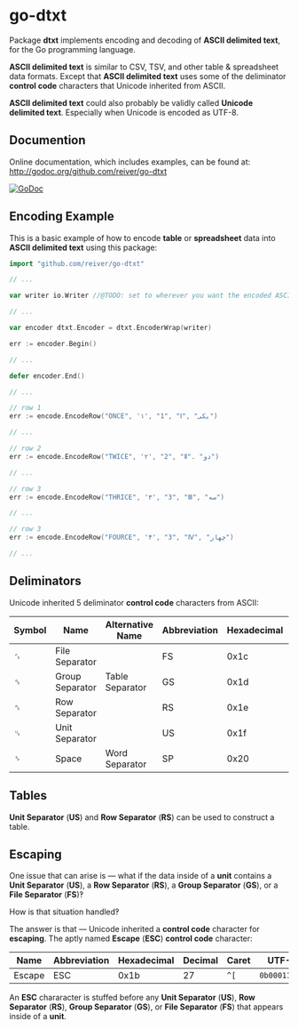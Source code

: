 # go-dtxt

Package **dtxt** implements encoding and decoding of **ASCII delimited text**, for the Go programming language.

**ASCII delimited text** is similar to CSV, TSV, and other table & spreadsheet data formats.
Except that **ASCII delimited text** uses some of the deliminator **control code** characters that Unicode inherited from ASCII.

**ASCII delimited text** could also probably be validly called **Unicode delimited text**.
Especially when Unicode is encoded as UTF-8.

## Documention

Online documentation, which includes examples, can be found at: http://godoc.org/github.com/reiver/go-dtxt

[![GoDoc](https://godoc.org/github.com/reiver/go-dtxt?status.svg)](https://godoc.org/github.com/reiver/go-dtxt)

## Encoding Example

This is a basic example of how to encode **table** or **spreadsheet** data into **ASCII delimited text** using this package:
```go
import "github.com/reiver/go-dtxt"

// ...

var writer io.Writer //@TODO: set to wherever you want the encoded ASCII Delimited Text data to go.

// ...

var encoder dtxt.Encoder = dtxt.EncoderWrap(writer)

err := encoder.Begin()

// ...

defer encoder.End()

// ...

// row 1
err := encode.EncodeRow("ONCE", '۱', "1", "Ⅰ", "یکی")

// ...

// row 2
err := encode.EncodeRow("TWICE", '۲', "2", "Ⅱ". "دو")

// ...

// row 3
err := encode.EncodeRow("THRICE", '۳', "3", "Ⅲ", "سه")

// ...

// row 3
err := encode.EncodeRow("FOURCE", '۴', "3", "Ⅳ", "چهار")

// ...


```

## Deliminators

Unicode inherited 5 deliminator **control code** characters from ASCII:

| Symbol | Name                      | Alternative Name | Abbreviation | Hexadecimal | Decimal | Caret     | UTF-8        |
|--------|---------------------------|------------------|--------------|-------------|---------|-----------|--------------|
| ␜      | File Separator            |                  | FS           |        0x1c |      28 | `` ^\ ``  | `0b00011100` |
| ␝      | Group Separator           | Table Separator  | GS           |        0x1d |      29 | `` ^] ``  | `0b00011101` |
| ␞      | Row Separator             |                  | RS           |        0x1e |      30 | `` ^^ ``  | `0b00011110` |
| ␟      | Unit Separator            |                  | US           |        0x1f |      31 | `` ^_ ``  | `0b00011111` |
| ␠      | Space                     | Word Separator   | SP           |        0x20 |      32 | `` ^` ``  | `0b00100000` |


## Tables

**Unit Separator** (**US**) and **Row Separator** (**RS**) can be used to construct a table.

## Escaping

One issue that can arise is — what if the data inside of a **unit** contains a **Unit Separator** (**US**), a **Row Separator** (**RS**), a **Group Separator** (**GS**), or a **File Separator** (**FS**)‽

How is that situation handled‽

The answer is that — Unicode inherited a **control code** character for **escaping**.
The aptly named **Escape** (**ESC**) **control code** character:


| Name    | Abbreviation | Hexadecimal | Decimal | Caret     | UTF-8        |
|---------|--------------|-------------|---------|-----------|--------------|
| Escape  | ESC          |        0x1b |      27 | `` ^[ ``  | `0b00011011` |


An **ESC** chararacter is stuffed before any **Unit Separator** (**US**), **Row Separator** (**RS**), **Group Separator** (**GS**), or **File Separator** (**FS**) that appears inside of a **unit**.

